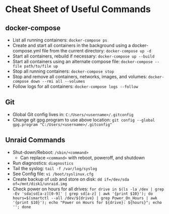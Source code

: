 # Cheat Sheet of Useful Commands

## docker-compose

- List all running containers: `docker-compose ps`
- Create and start all containers in the background using a docker-compose.yml file from the current directory: `docker-compose up -d`
- Start all containers, rebuild if necessary: `docker-compose up --build`
- Start all containers using an alternate compose file: `docker-compose --file path/to/file up`
- Stop all running containers: `docker-compose stop`
- Stop and remove all containers, networks, images, and volumes: `docker-compose down --rmi all --volumes`
- Follow logs for all containers: `docker-compose logs --follow`

## Git

- Global Git config lives in: `C:/Users/<username>/.gitconfig`
- Change git gpg.program to use above location: `git config --global gpg.program "C:/Users/<username>/.gitconfig"`

## Unraid Commands

- Shut-down/Reboot: `/sbin/<command>`
  - Can replace `<command>` with reboot, poweroff, and shutdown
- Run diagnostics: `diagnostics`
- Tail the syslog: `tail -f /var/log/syslog`
- See Config file: `vi /boot/syslinux.cfg`
- Create backup of usb and store on disk: `dd if=/dev/sda of=/mnt/disk1/unraid.img`
- Check power on hours for all drives: `for drive in $(ls -la /dev | grep -Ev 'sda|sd[a-z][0-9]' | grep sd[a-z] | awk '{print $10}'); do hours=$(smartctl --all /dev/${drive} | grep Power_On_Hours | awk '{print $10}'); echo "Power on Hours for ${drive}: ${hours}"; echo ''; done`
